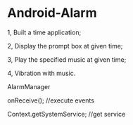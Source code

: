 # Android-Alarm


1, Built a time application;

2, Display the prompt box at given time;

3, Play the specified music at given time;

4, Vibration with music.


AlarmManager 

onReceive(); //execute events 

Context.getSystemService; //get service


